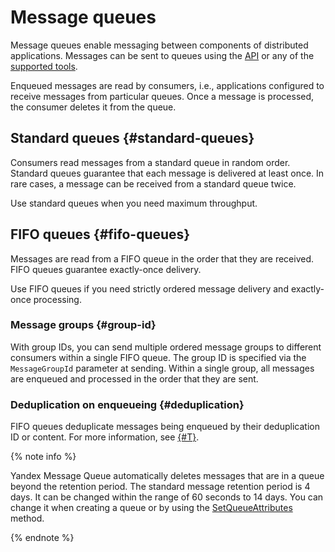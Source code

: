 # Message queues

Message queues enable messaging between components of  distributed applications. Messages can be sent to queues using the [API](../api-ref/index.md) or any of the [supported tools](../instruments/index.md).

Enqueued messages are read by consumers, i.e., applications configured to receive messages from particular queues. Once a message is processed, the consumer deletes it from the queue.

## Standard queues {#standard-queues}

Consumers read messages from a standard queue in random order. Standard queues guarantee that each message is delivered at least once. In rare cases, a message can be received from a standard queue twice.

Use standard queues when you need maximum throughput.

## FIFO queues {#fifo-queues}

Messages are read from a FIFO queue in the order that they are received. FIFO queues guarantee exactly-once delivery.

Use FIFO queues if you need strictly ordered message delivery and exactly-once processing.

### Message groups {#group-id}

With group IDs, you can send multiple ordered message groups to different consumers within a single FIFO queue. The group ID is specified via the `MessageGroupId` parameter at sending. Within a single group, all messages are enqueued and processed in the order that they are sent.

### Deduplication on enqueueing {#deduplication}

FIFO queues deduplicate messages being enqueued by their deduplication ID or content. For more information, see [{#T}](deduplication.md).

{% note info %}

Yandex Message Queue automatically deletes messages that are in a queue beyond the retention period. The standard message retention period is 4 days. It can be changed within the range of 60 seconds to 14 days. You can change it when creating a queue or by using the [SetQueueAttributes](../api-ref/queue/SetQueueAttributes.md) method.

{% endnote %}

